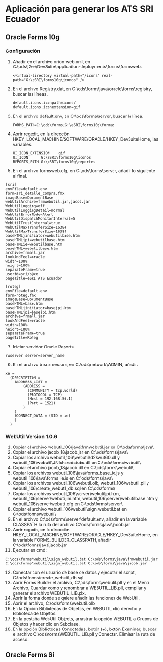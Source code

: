 # Aplicación para generar los ATS SRI Ecuador

## Oracle Forms 10g
### Configuración
1. Añadir en el archivo orion-web.xml, en C:\ods\j2ee\DevSuite\application-deployments\forms\formsweb.
   ```   
   <virtual-directory virtual-path="/icons" real-path="G:\eSRI\forms10g\iconos" />
   ```
2. En el archivo Registry.dat, en C:\ods\forms\java\oracle\forms\registry, buscar las líneas.
   ```
   default.icons.iconpath=icons/
   default.icons.iconextension=gif
   ```
3. En el archivo default.env, en C:\ods\forms\server, buscar la línea.
   ```
   FORMS_PATH=C:\ods\forms;G:\eSRI\forms10g\formas
   ```
4. Abrir regedit, en la dirección HKEY_LOCAL_MACHINE/SOFTWARE/ORACLE/HKEY_DevSuiteHome, las variables.
   ```
   UI_ICON_EXTENSION	gif
   UI_ICON		G:\eSRI\forms10g\iconos
   REPORTS_PATH	G:\eSRI\forms10g\reportes
   ```
5. En el archivo formsweb.cfg, en C:\ods\forms\server, añadir lo siguiente al final.
```
[sri]
envFile=default.env
form=sri_detalle_compra.fmx
imageBase=DocumentBase
webUtilArchive=frmwebutil.jar,jacob.jar
WebUtilLogging=off
WebUtilLoggingDetail=normal
WebUtilErrorMode=Alert
WebUtilDispatchMonitorInterval=5
WebUtilTrustInternal=true
WebUtilMaxTransferSize=16384
WebUtilMaxTransferSize=16384
baseHTMLjinitiator=webutilbase.htm
baseHTMLjpi=webutilbase.htm
baseHTMLie=webutilbase.htm
baseHTML=webutilbase.htm
archive=frmall.jar
lookAndFeel=oracle
width=100%
height=100%
separateFrame=true
userid=sri/s@xe
pageTitle=eSRI ATS Ecuador
```

```
[roteg]
envFile=default.env
form=roteg.fmx
imageBase=DocumentBase
baseHTML=base.htm
baseHTMLjinitiator=basejpi.htm
baseHTMLjpi=basejpi.htm
archive=frmall.jar
lookAndFeel=oracle
width=100%
height=100%
separateFrame=true
pageTitle=Roteg
```
7. Iniciar servidor Oracle Reports
```
rwserver server=server_name
```
6. En el archivo tnsnames.ora, en C:\ods\network\ADMIN, añadir.
```
xe = 
  (DESCRIPTION = 
    (ADDRESS_LIST = 
        (ADDRESS = 
          (COMMUNITY = tcp.world)
          (PROTOCOL = TCP)
          (Host = 192.168.56.1)
          (Port = 1521)
        )
    )
    (CONNECT_DATA = (SID = xe)
    )
  )
```
### WebUtil Version 1.0.6
1. Copiar el archivo webutil_106\java\frmwebutil.jar en C:\ods\forms\java\
2. Copiar el archivo jacob_18\jacob.jar en C:\ods\forms\java\
3. Copiar los archivo webutil_106\webutil\d2kwut60.dll y webutil_106\webutil\JNIsharedstubs.dll en C:\ods\forms\webutil\
4. Copiar el archivo jacob_18\jacob.dll en C:\ods\forms\webutil\
5. Copiar los archivos webutil_106\java\forms_base_ie.js y webutil_106\java\forms_ie.js en C:\ods\forms\java\
6. Copiar los archivos webutil_106\webutil.olb, webutil_106\webutil.pll y webutil_106\create_webutil_db.sql en C:\ods\forms\
7. Copiar los archivos webutil_106\server\webutiljpi.htm, webutil_106\server\webutiljini.htm, webutil_106\server\webutilbase.htm y webutil_106\server\webutil.cfg en C:\ods\forms\server\
8. Copiar el archivo webutil_106\webutil\sign_webutil.bat en C:\ods\forms\webutil\
9. En el archivo C:\ods\forms\server\default.env, añadir en la variable CLASSPATH la ruta del archivo C:\ods\forms\java\jacob.jar
10. Abrir regedit, en la dirección HKEY_LOCAL_MACHINE/SOFTWARE/ORACLE/HKEY_DevSuiteHome, en la variable FORMS_BUILDER_CLASSPATH, añadir C:\ods\forms\java\jacob.jar
11. Ejecutar en cmd:
```
C:\ods\forms\webutil\sign_webutil.bat C:\ods\forms\java\frmwebutil.jar
C:\ods\forms\webutil\sign_webutil.bat C:\ods\forms\java\jacob.jar
```
12. Conectar con el usuario de base de datos y ejecutar el script, C:\ods\forms\create_webutil_db.sql
13. Abrir Forms Builder el archivo, C:\ods\forms\webutil.pll y en el Menú Archivo, Guardar como y renombrar a WEBUTIL_LIB.pll, compilar y generar el archivo WEBUTIL_LIB.plx.
14. Abrir la forma donde se quiere añadir las funciones de WebUtil.
15. Abrir el archivo, C:\ods\forms\webutil.olb
16. En la Opción Bibliotecas de Objetos, en WEBUTIL clic derecho y Biblioteca de Objetos.
17. En la pestaña WebUtil Objects, arrastrar la opción WEBUTIL a Grupos de Objetos y hacer clic en Subclase.
18. En la opción Bibliotecas Conectadas, botón (+), botón Examinar, buscar el archivo C:\ods\forms\WEBUTIL_LIB.pll y Conectar. Eliminar la ruta de acceso.


## Oracle Forms 6i
